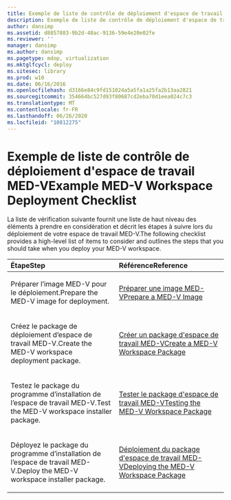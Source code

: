 ```yaml
---
title: Exemple de liste de contrôle de déploiement d'espace de travail MED-V
description: Exemple de liste de contrôle de déploiement d'espace de travail MED-V
author: dansimp
ms.assetid: d8857883-9b2d-40ac-9136-59e4e20e02fe
ms.reviewer: ''
manager: dansimp
ms.author: dansimp
ms.pagetype: mdop, virtualization
ms.mktglfcycl: deploy
ms.sitesec: library
ms.prod: w10
ms.date: 06/16/2016
ms.openlocfilehash: d3166e84c9fd151024a5a5fa1a25fa2b13aa2821
ms.sourcegitcommit: 354664bc527d93f80687cd2eba70d1eea024c7c3
ms.translationtype: MT
ms.contentlocale: fr-FR
ms.lasthandoff: 06/26/2020
ms.locfileid: "10812275"
---
```

# <span data-ttu-id="387aa-103">Exemple de liste de contrôle de déploiement d'espace de travail MED-V</span><span class="sxs-lookup"><span data-stu-id="387aa-103">Example MED-V Workspace Deployment Checklist</span></span>


<span data-ttu-id="387aa-104">La liste de vérification suivante fournit une liste de haut niveau des éléments à prendre en considération et décrit les étapes à suivre lors du déploiement de votre espace de travail MED-V.</span><span class="sxs-lookup"><span data-stu-id="387aa-104">The following checklist provides a high-level list of items to consider and outlines the steps that you should take when you deploy your MED-V workspace.</span></span>

<table>
<colgroup>
<col width="50%" />
<col width="50%" />
</colgroup>
<thead>
<tr class="header">
<th align="left"><span data-ttu-id="387aa-105">Étape</span><span class="sxs-lookup"><span data-stu-id="387aa-105">Step</span></span></th>
<th align="left"><span data-ttu-id="387aa-106">Référence</span><span class="sxs-lookup"><span data-stu-id="387aa-106">Reference</span></span></th>
</tr>
</thead>
<tbody>
<tr class="odd">
<td align="left"><p><span data-ttu-id="387aa-107">Préparer l’image MED-V pour le déploiement.</span><span class="sxs-lookup"><span data-stu-id="387aa-107">Prepare the MED-V image for deployment.</span></span></p></td>
<td align="left"><p><a href="prepare-a-med-v-image.md" data-raw-source="[Prepare a MED-V Image](prepare-a-med-v-image.md)"><span data-ttu-id="387aa-108">Préparer une image MED-V</span><span class="sxs-lookup"><span data-stu-id="387aa-108">Prepare a MED-V Image</span></span></a></p></td>
</tr>
<tr class="even">
<td align="left"><p><span data-ttu-id="387aa-109">Créez le package de déploiement d’espace de travail MED-V.</span><span class="sxs-lookup"><span data-stu-id="387aa-109">Create the MED-V workspace deployment package.</span></span></p></td>
<td align="left"><p><a href="create-a-med-v-workspace-package.md" data-raw-source="[Create a MED-V Workspace Package](create-a-med-v-workspace-package.md)"><span data-ttu-id="387aa-110">Créer un package d'espace de travail MED-V</span><span class="sxs-lookup"><span data-stu-id="387aa-110">Create a MED-V Workspace Package</span></span></a></p></td>
</tr>
<tr class="odd">
<td align="left"><p><span data-ttu-id="387aa-111">Testez le package du programme d’installation de l’espace de travail MED-V.</span><span class="sxs-lookup"><span data-stu-id="387aa-111">Test the MED-V workspace installer package.</span></span></p></td>
<td align="left"><p><a href="testing-the-med-v-workspace-package.md" data-raw-source="[Testing the MED-V Workspace Package](testing-the-med-v-workspace-package.md)"><span data-ttu-id="387aa-112">Tester le package d'espace de travail MED-V</span><span class="sxs-lookup"><span data-stu-id="387aa-112">Testing the MED-V Workspace Package</span></span></a></p></td>
</tr>
<tr class="even">
<td align="left"><p><span data-ttu-id="387aa-113">Déployez le package du programme d’installation de l’espace de travail MED-V.</span><span class="sxs-lookup"><span data-stu-id="387aa-113">Deploy the MED-V workspace installer package.</span></span></p></td>
<td align="left"><p><a href="deploying-the-med-v-workspace-package.md" data-raw-source="[Deploying the MED-V Workspace Package](deploying-the-med-v-workspace-package.md)"><span data-ttu-id="387aa-114">Déploiement du package d'espace de travail MED-V</span><span class="sxs-lookup"><span data-stu-id="387aa-114">Deploying the MED-V Workspace Package</span></span></a></p></td>
</tr>
</tbody>
</table>

 

 

 






